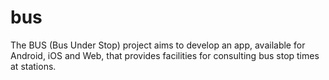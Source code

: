 bus
===

The BUS (Bus Under Stop) project aims to develop an app, available for Android, iOS and Web, that provides facilities for consulting bus stop times at stations.
